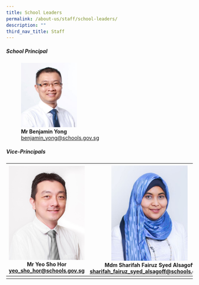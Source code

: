 ```yaml
---
title: School Leaders
permalink: /about-us/staff/school-leaders/
description: ""
third_nav_title: Staff
---
```

##### **School Principal**

<figure style="width:50%">

<img style="width:60%" src="/images/benjaminyong.jpg">

<figcaption> <strong> Mr Benjamin Yong </strong> 
<br><a href="mailto:benjamin_yong@schools.gov.sg">benjamin_yong@schools.gov.sg</a></figcaption>

</figure>

##### **Vice-Principals**

| <img style="width:1000px;" alt="Mr Yeo Sho Hor" src="/images/yeoshohor.jpg"> <br> Mr Yeo Sho Hor<br> [yeo_sho_hor@schools.gov.sg](mailto:yeo_sho_hor@schools.gov.sg)  | <img style="width:206px;" alt="Mdm Sharifah Fairuz Syed Alsagoff" src="/images/sharifahfairuz.jpg"> <br> Mdm Sharifah Fairuz Syed Alsagoff<br> [sharifah_fairuz_syed_alsagoff@schools.gov.sg](mailto:sharifah_fairuz_syed_alsagoff@schools.gov.sg)  | <img style="width:201px;" alt="Mr Chua Kok Seng" src="/images/mr chua kok seng passport size.jpg"> <br> Mr Chua Kok Seng<br> [chua_kok_seng@schools.gov.sg](mailto:chua_kok_seng@schools.gov.sg)  |
| --- | --- | --- |
|   |   |   |

